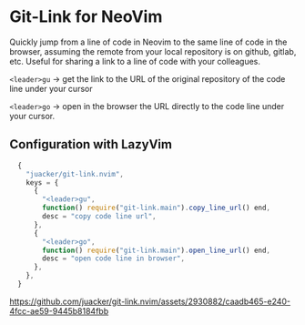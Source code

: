 # Git-Link for NeoVim

Quickly jump from a line of code in Neovim to the same line of code in the browser, assuming the remote from your local repository is on github, gitlab, etc.
Useful for sharing a link to a line of code with your colleagues.


`<leader>gu` -> get the link to the URL of the original repository of the code line under your cursor

`<leader>go` -> open in the browser the URL directly to the code line under your cursor.

## Configuration with LazyVim

```javascript
  {
    "juacker/git-link.nvim",
    keys = {
      {
        "<leader>gu",
        function() require("git-link.main").copy_line_url() end,
        desc = "copy code line url",
      },
      {
        "<leader>go",
        function() require("git-link.main").open_line_url() end,
        desc = "open code line in browser",
      },
    },
  }
```


https://github.com/juacker/git-link.nvim/assets/2930882/caadb465-e240-4fcc-ae59-9445b8184fbb

